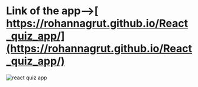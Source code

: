 # Link of the app-->[ https://rohannagrut.github.io/React_quiz_app/](https://rohannagrut.github.io/React_quiz_app/)
![react quiz app](https://github.com/Rohannagrut/React_quiz_app/assets/92144008/58629a98-757e-4882-8381-73f8ace14105)
